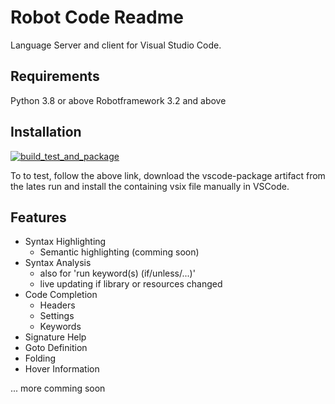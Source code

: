 # Robot Code Readme

Language Server and client for Visual Studio Code.

## Requirements

Python 3.8 or above
Robotframework 3.2 and above

## Installation

[![build_test_and_package](https://github.com/d-biehl/robotcode/actions/workflows/build.yml/badge.svg)](https://github.com/d-biehl/robotcode/actions/workflows/build.yml)

To to test, follow the above link, download the vscode-package artifact from the lates run and install the containing vsix file manually in VSCode.

## Features

* Syntax Highlighting
    * Semantic highlighting (comming soon)
* Syntax Analysis
    * also for 'run keyword(s) (if/unless/...)'
    * live updating if library or resources changed    
* Code Completion
    * Headers
    * Settings
    * Keywords
* Signature Help
* Goto Definition
* Folding
* Hover Information


... more comming soon
